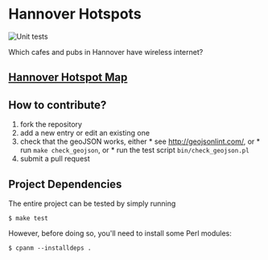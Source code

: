 # Hannover Hotspots

![Unit tests](https://github.com/paultcochrane/HannoverHotspots/actions/workflows/unit-tests.yml/badge.svg)

Which cafes and pubs in Hannover have wireless internet?

## [Hannover Hotspot Map](https://github.com/paultcochrane/HannoverHotspots/blob/master/hannover_hotspots.json)

## How to contribute?

  1. fork the repository
  2. add a new entry or edit an existing one
  3. check that the geoJSON works, either
    * see http://geojsonlint.com/, or
    * run `make check_geojson`, or
    * run the test script `bin/check_geojson.pl`
  4. submit a pull request

## Project Dependencies

The entire project can be tested by simply running

    $ make test

However, before doing so, you'll need to install some Perl modules:

    $ cpanm --installdeps .
